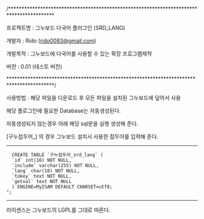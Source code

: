 /*****************************************************************************************

프로젝트명 : 그누보드 다국어 플러그인 (SRD_LANG)

개발자 : Rido (rido0083@gmail.com)

개발목적 : 그누보드에 다국어를 사용할 수 있는 확장 프로그램제작 

버전 : 0.01 (테스트 버전)

*****************************************************************************************/

사용방법 : 해당 파일을 다운로드 후 모든 파일을 설치된 그누보드에 덮어서 사용

해당 플로그인에 필요한 Database는 자동생성된다.

자동생성되지 않는경우 아래 해당 sql문을 실행 생성해 준다.

[구누접두어_] 의 경우 그누보드 설치시 사용한 접두어를 입력해 준다. 

---------------------------------------------------------------

      CREATE TABLE `구누접두어_srd_lang` (
      `id` int(16) NOT NULL,
      `include` varchar(255) NOT NULL,
      `lang` char(10) NOT NULL,
      `tokey` text NOT NULL,
      `getval` text NOT NULL
      ) ENGINE=MyISAM DEFAULT CHARSET=utf8;		
	";

---------------------------------------------------------------


라이센스는 그누보드의 LGPL를 그대로 따른다.
